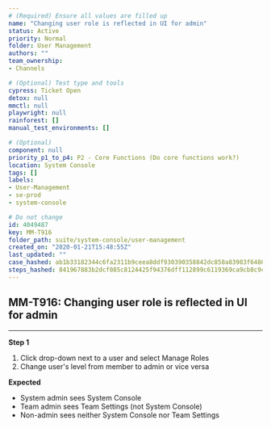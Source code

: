 ```yaml
---
# (Required) Ensure all values are filled up
name: "Changing user role is reflected in UI for admin"
status: Active
priority: Normal
folder: User Management
authors: ""
team_ownership: 
- Channels

# (Optional) Test type and tools
cypress: Ticket Open
detox: null
mmctl: null
playwright: null
rainforest: []
manual_test_environments: []

# (Optional)
component: null
priority_p1_to_p4: P2 - Core Functions (Do core functions work?)
location: System Console
tags: []
labels: 
- User-Management
- se-prod
- system-console

# Do not change
id: 4049487
key: MM-T916
folder_path: suite/system-console/user-management
created_on: "2020-01-21T15:48:55Z"
last_updated: ""
case_hashed: ab1b33182344c6fa2311b9ceea8ddf930390358842dc858a83983f6486c398b5d7b87d546e8d5ce8892180867322042d
steps_hashed: 841967883b2dcf085c8124425f94376dff112899c6119369ca9cb8c9c2bd6bec890f9d75b96658e8e6fa9f2043dad645
---
```


## MM-T916: Changing user role is reflected in UI for admin

---

**Step 1**

1. Click drop-down next to a user and select Manage Roles
2. Change user's level from member to admin or vice versa

**Expected**

- System admin sees System Console
- Team admin sees Team Settings (not System Console)
- Non-admin sees neither System Console nor Team Settings

